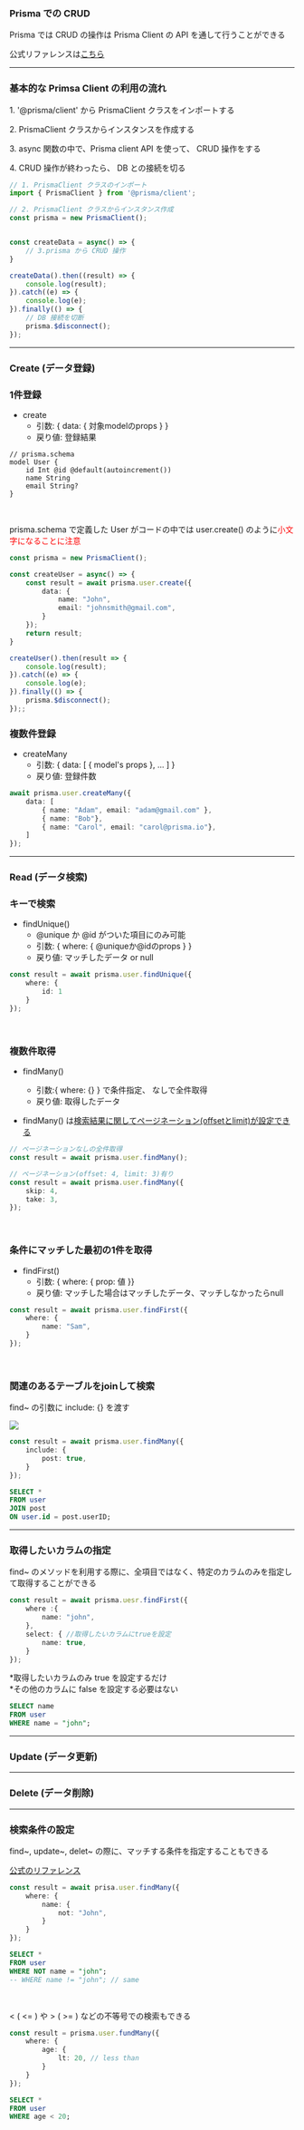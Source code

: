 ### Prisma での CRUD

Prisma では CRUD の操作は Prisma Client の API を通して行うことができる

公式リファレンスは[こちら](https://www.prisma.io/docs/orm/prisma-client/queries/crud#get-record-by-id-or-unique-identifier)

---

### 基本的な Primsa Client の利用の流れ

1\. '@prisma/client' から PrismaClient クラスをインポートする

2\. PrismaClient クラスからインスタンスを作成する

3\. async 関数の中で、Prisma client API を使って、 CRUD 操作をする

4\. CRUD 操作が終わったら、 DB との接続を切る


```ts
// 1. PrismaClient クラスのインポート
import { PrismaClient } from '@prisma/client';

// 2. PrismaClient クラスからインスタンス作成
const prisma = new PrismaClient();


const createData = async() => {
    // 3.prisma から CRUD 操作
}

createData().then((result) => {
    console.log(result);
}).catch((e) => {
    console.log(e);
}).finally(() => {
    // DB 接続を切断
    prisma.$disconnect();
});
```

---

### Create (データ登録)

### 1件登録

- create
    - 引数: { data: { 対象modelのprops } }
    - 戻り値: 登録結果

```
// prisma.schema
model User {
    id Int @id @default(autoincrement())
    name String
    email String?
}
```

<br>

prisma.schema で定義した User がコードの中では user.create() のように<font color="red">小文字になることに注意</font>
```ts
const prisma = new PrismaClient();

const createUser = async() => {
    const result = await prisma.user.create({
        data: {
            name: "John",
            email: "johnsmith@gmail.com",
        }
    });
    return result;
}

createUser().then(result => {
    console.log(result);
}).catch((e) => {
    console.log(e);
}).finally(() => {
    prisma.$disconnect();
});;
```

### 複数件登録

- createMany
    - 引数: { data: [ { model's props }, ... ] }
    - 戻り値: 登録件数

```ts
await prisma.user.createMany({
    data: [
        { name: "Adam", email: "adam@gmail.com" },
        { name: "Bob"},
        { name: "Carol", email: "carol@prisma.io"},
    ]
});
```

---

### Read (データ検索)

### キーで検索

- findUnique()
    - @unique か @id がついた項目にのみ可能
    - 引数: { where: { @uniqueか@idのprops } }
    - 戻り値: マッチしたデータ or null

```ts
const result = await prisma.user.findUnique({
    where: {
        id: 1
    }
});
```

<br>

### 複数件取得

- findMany()
    - 引数:{ where: {} } で条件指定、 なしで全件取得
    - 戻り値: 取得したデータ

- findMany() は[検索結果に関してページネーション(offsetとlimit)が設定できる](https://www.prisma.io/docs/orm/prisma-client/queries/pagination)

```ts
// ページネーションなしの全件取得
const result = await prisma.user.findMany();

// ページネーション(offset: 4, limit: 3)有り
const result = await prisma.user.findMany({
    skip: 4,
    take: 3,
});
```

<br>

### 条件にマッチした最初の1件を取得

- findFirst()
    - 引数: { where: { prop: 値 }}
    - 戻り値: マッチした場合はマッチしたデータ、マッチしなかったらnull

```ts
const result = await prisma.user.findFirst({
    where: {
        name: "Sam",
    }
});
```

<br>

### 関連のあるテーブルをjoinして検索

find~ の引数に include: {} を渡す

<img src="../../img/one_many1.png" />

```ts
const result = await prisma.user.findMany({
    include: {
        post: true,
    }
});
```

```sql
SELECT *
FROM user
JOIN post
ON user.id = post.userID;
```

---

### 取得したいカラムの指定

find~ のメソッドを利用する際に、全項目ではなく、特定のカラムのみを指定して取得することができる

```ts
const result = await prisma.uesr.findFirst({
    where :{
        name: "john",
    },
    select: { //取得したいカラムにtrueを設定
        name: true,
    }
});
```

*取得したいカラムのみ true を設定するだけ  
*その他のカラムに false を設定する必要はない

```sql
SELECT name
FROM user
WHERE name = "john";
```

---

### Update (データ更新)

---

### Delete (データ削除)

---

### 検索条件の設定

find~, update~, delet~ の際に、マッチする条件を指定することもできる

[公式のリファレンス](https://www.prisma.io/docs/orm/reference/prisma-client-reference#filter-conditions-and-operators)

```ts
const result = await prisa.user.findMany({
    where: {
        name: {
            not: "John",
        }
    }
});
```

```sql
SELECT * 
FROM user 
WHERE NOT name = "john";
-- WHERE name != "john"; // same
```

<br>

\< ( \<= ) や \> ( \>= ) などの不等号での検索もできる

```ts
const result = prisma.user.fundMany({
    where: {
        age: {
            lt: 20, // less than
        }
    }
});
```

```sql
SELECT * 
FROM user
WHERE age < 20;
```


